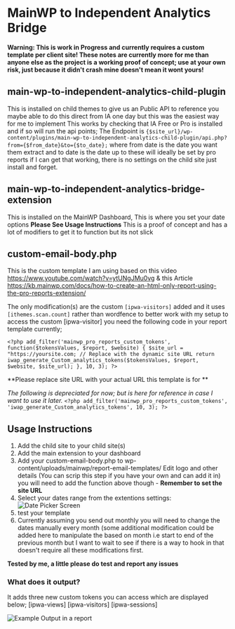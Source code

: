 
# MainWP to Independent Analytics Bridge

**Warning: This is work in Progress and currently requires a custom template per client site!
These notes are currently more for me than anyone else as the project is a working proof of concept; 
use at your own risk, just because it didn't crash mine doesn't mean it wont yours!**

## main-wp-to-independent-analytics-child-plugin
This is installed on child themes to give us an Public API to reference you maybe able to do this direct from IA one day but this was the easiest way for me to implement
This works by checking that IA Free or Pro is installed and if so will run the api points;
The Endpoint is `{$site_url}/wp-content/plugins/main-wp-to-independent-analytics-child-plugin/api.php?from={$from_date}&to={$to_date};` where from date is the date you want them extract and to date is the date up to these will ideally be set by pro reports if I can get that working, there is no settings on the child site just install and forget.

## main-wp-to-independent-analytics-bridge-extension
This is installed on the MainWP Dashboard, This is where you set your date options **Please See Usage Instructions**
This is a proof  of concept and has a lot of modifiers to get it to function but its not slick


## custom-email-body.php
This is the custom template I am using based on this video https://www.youtube.com/watch?v=ytUNgJMu0vg & this Article https://kb.mainwp.com/docs/how-to-create-an-html-only-report-using-the-pro-reports-extension/

The only modification(s) are the custom `[ipwa-visitors]` added and it uses `[ithemes.scan.count]` rather than wordfence to better work with my setup to access the custom [ipwa-visitor] you need the following code in your report template currently;

`<?php add_filter('mainwp_pro_reports_custom_tokens', function($tokensValues, $report, $website) {
    $site_url = "https://yoursite.com; // Replace with the dynamic site URL
    return iwap_generate_Custom_analytics_tokens($tokensValues, $report, $website, $site_url);
}, 10, 3); ?>`

**Please replace site URL with your actual URL this template is for **

*The following is depreciated for now; but is here for reference in case I want to use it later.*
`<?php add_filter('mainwp_pro_reports_custom_tokens', 'iwap_generate_Custom_analytics_tokens', 10, 3); ?>`

## Usage Instructions
1) Add the child site to your child site(s)
2) Add the main extension to your dashboard
3) Add your custom-email-body.php to wp-content/uploads/mainwp/report-email-templates/
Edit logo and other details (You can scrip this step if you have your own and can add it in) you will need to add the function above though - **Remember to set the site URL**
4) Select your dates range from the extentions settings:
![Date Picker Screen](https://i.ibb.co/rGbF9VS/Date-Picker.png)
5) test your template
6) Currently assuming you send out monthly you will need to change the dates manually every month (some additional modification could be added here to manipulate the based on month i.e start to end of the previous month but I want to wait to see if there is a way to hook in that doesn't require all these modifications first.

**Tested by me, a little please do test and report any issues**

### What does it output?
It adds three new custom tokens you can access which are displayed below;
[ipwa-views]
[ipwa-visitors]
[ipwa-sessions]

![Example Output in a report](https://i.ibb.co/x1Gr5Xk/IWAP-bridge.png%29)



